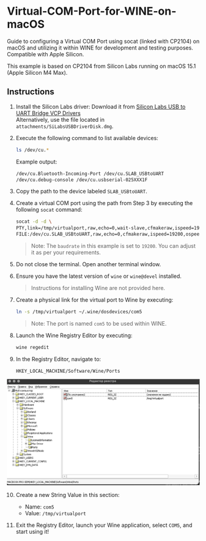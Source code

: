 
# Virtual-COM-Port-for-WINE-on-macOS
Guide to configuring a Virtual COM Port using socat (linked with CP2104) on macOS and utilizing it within WINE for development and testing purposes. Compatible with Apple Silicon.

This example is based on CP2104 from Silicon Labs running on macOS 15.1 (Apple Silicon M4 Max).

## Instructions

1. Install the Silicon Labs driver:
   Download it from [Silicon Labs USB to UART Bridge VCP Drivers](https://www.silabs.com/developer-tools/usb-to-uart-bridge-vcp-drivers?tab=downloads)  
   Alternatively, use the file located in `attachments/SiLabsUSBDriverDisk.dmg`.

2. Execute the following command to list available devices:
   ```bash
   ls /dev/cu.*
   ```
   Example output:
   ```
   /dev/cu.Bluetooth-Incoming-Port /dev/cu.SLAB_USBtoUART /dev/cu.debug-console /dev/cu.usbserial-025XXX1F
   ```

3. Copy the path to the device labeled `SLAB_USBtoUART`.

4. Create a virtual COM port using the path from Step 3 by executing the following `socat` command:
   ```bash
   socat -d -d \
   PTY,link=/tmp/virtualport,raw,echo=0,wait-slave,cfmakeraw,ispeed=19200,ospeed=19200,cs8,clocal \
   FILE:/dev/cu.SLAB_USBtoUART,raw,echo=0,cfmakeraw,ispeed=19200,ospeed=19200,cs8,clocal
   ```
   > Note: The `baudrate` in this example is set to `19200`. You can adjust it as per your requirements.

5. Do not close the terminal. Open another terminal window.

6. Ensure you have the latest version of `wine` or `wine@devel` installed.  
   > Instructions for installing Wine are not provided here.

7. Create a physical link for the virtual port to Wine by executing:
   ```bash
   ln -s /tmp/virtualport ~/.wine/dosdevices/com5
   ```
   > Note: The port is named `com5` to be used within WINE.

8. Launch the Wine Registry Editor by executing:
   ```bash
   wine regedit
   ```

9. In the Registry Editor, navigate to:
   ```
   HKEY_LOCAL_MACHINE/Software/Wine/Ports
   ```
![wine regedit](images/regedit.png)

10. Create a new String Value in this section:
    - Name: `com5`
    - Value: `/tmp/virtualport`

11. Exit the Registry Editor, launch your Wine application, select `COM5`, and start using it!
